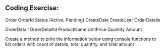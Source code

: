 Coding Exercise:
----------------
 Order
    OrderId
    Status  (Active, Pending)
    CreateDate
    CreateUser
    OrderDetails


OrderDetail
    OrderDetailId
    ProductName
    UnitPrice
    Quantity
    Amount


Create a method to print the information below using console functions
to list orders with count of details, total quantity, and total amount
